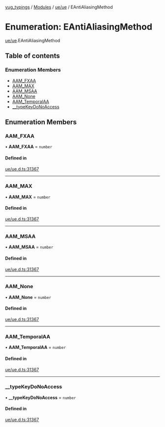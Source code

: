 [yug_typings](../README.md) / [Modules](../modules.md) / [ue/ue](../modules/ue_ue.md) / EAntiAliasingMethod

# Enumeration: EAntiAliasingMethod

[ue/ue](../modules/ue_ue.md).EAntiAliasingMethod

## Table of contents

### Enumeration Members

- [AAM\_FXAA](ue_ue.EAntiAliasingMethod.md#aam_fxaa)
- [AAM\_MAX](ue_ue.EAntiAliasingMethod.md#aam_max)
- [AAM\_MSAA](ue_ue.EAntiAliasingMethod.md#aam_msaa)
- [AAM\_None](ue_ue.EAntiAliasingMethod.md#aam_none)
- [AAM\_TemporalAA](ue_ue.EAntiAliasingMethod.md#aam_temporalaa)
- [\_\_typeKeyDoNoAccess](ue_ue.EAntiAliasingMethod.md#__typekeydonoaccess)

## Enumeration Members

### AAM\_FXAA

• **AAM\_FXAA** = `number`

#### Defined in

[ue/ue.d.ts:31367](https://github.com/YugMetaverse/yug_typings/blob/25cad34/ue/ue.d.ts#L31367)

___

### AAM\_MAX

• **AAM\_MAX** = `number`

#### Defined in

[ue/ue.d.ts:31367](https://github.com/YugMetaverse/yug_typings/blob/25cad34/ue/ue.d.ts#L31367)

___

### AAM\_MSAA

• **AAM\_MSAA** = `number`

#### Defined in

[ue/ue.d.ts:31367](https://github.com/YugMetaverse/yug_typings/blob/25cad34/ue/ue.d.ts#L31367)

___

### AAM\_None

• **AAM\_None** = `number`

#### Defined in

[ue/ue.d.ts:31367](https://github.com/YugMetaverse/yug_typings/blob/25cad34/ue/ue.d.ts#L31367)

___

### AAM\_TemporalAA

• **AAM\_TemporalAA** = `number`

#### Defined in

[ue/ue.d.ts:31367](https://github.com/YugMetaverse/yug_typings/blob/25cad34/ue/ue.d.ts#L31367)

___

### \_\_typeKeyDoNoAccess

• **\_\_typeKeyDoNoAccess** = `number`

#### Defined in

[ue/ue.d.ts:31367](https://github.com/YugMetaverse/yug_typings/blob/25cad34/ue/ue.d.ts#L31367)
